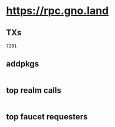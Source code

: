 # https://rpc.gno.land

## TXs
```
7201
```

## addpkgs
```
```

## top realm calls
```
```

## top faucet requesters
```
```

